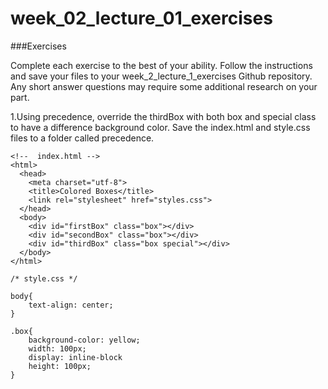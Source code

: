 # week_02_lecture_01_exercises


###Exercises

Complete each exercise to the best of your ability. Follow the instructions and save your files to your week_2_lecture_1_exercises Github repository. Any short answer questions may require some additional research on your part.

1.Using precedence, override the thirdBox with both box and special class to have a difference background color. Save the index.html and style.css files to a folder called precedence.


    <!--  index.html -->
    <html>
      <head>
        <meta charset="utf-8">
        <title>Colored Boxes</title>
        <link rel="stylesheet" href="styles.css">
      </head>
      <body>
        <div id="firstBox" class="box"></div>
        <div id="secondBox" class="box"></div>
        <div id="thirdBox" class="box special"></div>
      </body>
    </html>

    /* style.css */

    body{
        text-align: center;
    }

    .box{
        background-color: yellow;
        width: 100px;
        display: inline-block
        height: 100px;
    }
